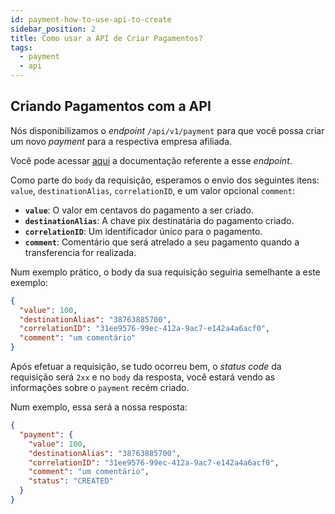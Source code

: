 ```yaml
---
id: payment-how-to-use-api-to-create
sidebar_position: 2
title: Como usar a API de Criar Pagamentos?
tags:
  - payment
  - api
---
```


## Criando Pagamentos com a API

Nós disponibilizamos o _endpoint_ `/api/v1/payment` para que você possa criar
um novo _payment_ para a respectiva empresa afiliada.

Você pode acessar [aqui](<https://developers.openpix.com.br/api#tag/payment-(request-access)/paths/~1api~1v1~1payment/post>)
a documentação referente a esse _endpoint_.

Como parte do `body` da requisição, esperamos o envio dos seguintes itens: `value`, `destinationAlias`, `correlationID`, e um valor opcional `comment`:

- **`value`**: O valor em centavos do pagamento a ser criado.
- **`destinationAlias`**: A chave pix destinatária do pagamento criado.
- **`correlationID`**: Um identificador único para o pagamento.
- **`comment`**: Comentário que será atrelado a seu pagamento quando a transferencia for realizada.

Num exemplo prático, o body da sua requisição seguiria semelhante a este exemplo:

```json
{
  "value": 100,
  "destinationAlias": "38763885700",
  "correlationID": "31ee9576-99ec-412a-9ac7-e142a4a6acf0",
  "comment": "um comentário"
}
```

Após efetuar a requisição, se tudo ocorreu bem, o _status code_ da requisição será `2xx` e no `body` da resposta,
você estará vendo as informações sobre o `payment` recém criado.

Num exemplo, essa será a nossa resposta:

```json
{
  "payment": {
    "value": 100,
    "destinationAlias": "38763885700",
    "correlationID": "31ee9576-99ec-412a-9ac7-e142a4a6acf0",
    "comment": "um comentário",
    "status": "CREATED"
  }
}
```
